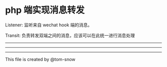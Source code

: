 # php 端实现消息转发

Listener: 监听来自 wechat hook 端的消息。

Transit: 负责转发双端之间的消息，应该可以在此统一进行消息处理


-------
-------
-------
This file is created by @tom-snow